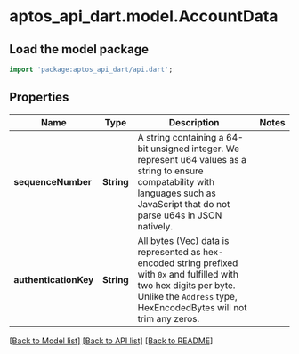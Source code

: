 # aptos_api_dart.model.AccountData

## Load the model package
```dart
import 'package:aptos_api_dart/api.dart';
```

## Properties
Name | Type | Description | Notes
------------ | ------------- | ------------- | -------------
**sequenceNumber** | **String** | A string containing a 64-bit unsigned integer.  We represent u64 values as a string to ensure compatability with languages such as JavaScript that do not parse u64s in JSON natively.  | 
**authenticationKey** | **String** | All bytes (Vec<u8>) data is represented as hex-encoded string prefixed with `0x` and fulfilled with two hex digits per byte.  Unlike the `Address` type, HexEncodedBytes will not trim any zeros.  | 

[[Back to Model list]](../README.md#documentation-for-models) [[Back to API list]](../README.md#documentation-for-api-endpoints) [[Back to README]](../README.md)


